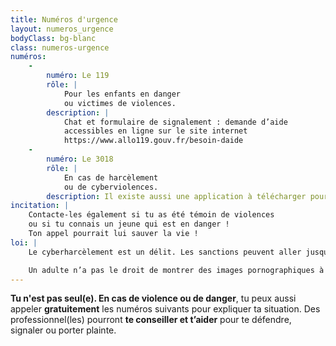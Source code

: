 ```yaml
---
title: Numéros d'urgence
layout: numeros_urgence
bodyClass: bg-blanc
class: numeros-urgence
numéros:
    -
        numéro: Le 119
        rôle: |
            Pour les enfants en danger  
            ou victimes de violences.
        description: |
            Chat et formulaire de signalement : demande d’aide  
            accessibles en ligne sur le site internet  
            https://www.allo119.gouv.fr/besoin-daide
    -
        numéro: Le 3018
        rôle: |
            En cas de harcèlement  
            ou de cyberviolences.
        description: Il existe aussi une application à télécharger pour stocker les preuves du harcèlement
incitation: |
    Contacte-les également si tu as été témoin de violences  
    ou si tu connais un jeune qui est en danger !  
    Ton appel pourrait lui sauver la vie !
loi: |
    Le cyberharcèlement est un délit. Les sanctions peuvent aller jusqu’à 3 ans de prison et 45 000 € d’amende si la victime a moins de 15 ans.

    Un adulte n’a pas le droit de montrer des images pornographiques à un mineur, de s’exhiber nu, de demander des photos intimes ou de lui faire des propositions sexuelles. Dans la vraie vie, sur Internet et dans les jeux vidéo, c’est interdit par la loi ! Les sanctions peuvent aller jusqu’à 10 ans de prison et 150 000 € d’amende.
---
```

**Tu n'est pas seul(e). En cas de violence ou de danger**, tu peux aussi appeler **gratuitement** les numéros suivants pour expliquer ta situation. Des professionnel(les) pourront **te conseiller et t’aider** pour te défendre, signaler ou porter plainte.